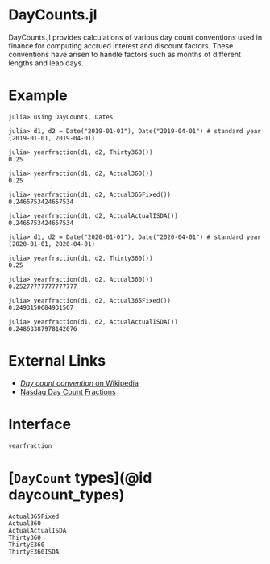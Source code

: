 # DayCounts.jl

DayCounts.jl provides calculations of various day count conventions used in finance for
computing accrued interest and discount factors. These conventions have arisen to handle
factors such as months of different lengths and leap days.

# Example

```jldoctest
julia> using DayCounts, Dates

julia> d1, d2 = Date("2019-01-01"), Date("2019-04-01") # standard year
(2019-01-01, 2019-04-01)

julia> yearfraction(d1, d2, Thirty360())
0.25

julia> yearfraction(d1, d2, Actual360())
0.25

julia> yearfraction(d1, d2, Actual365Fixed())
0.2465753424657534

julia> yearfraction(d1, d2, ActualActualISDA())
0.2465753424657534

julia> d1, d2 = Date("2020-01-01"), Date("2020-04-01") # standard year
(2020-01-01, 2020-04-01)

julia> yearfraction(d1, d2, Thirty360())
0.25

julia> yearfraction(d1, d2, Actual360())
0.25277777777777777

julia> yearfraction(d1, d2, Actual365Fixed())
0.2493150684931507

julia> yearfraction(d1, d2, ActualActualISDA())
0.24863387978142076
```

# External Links
- [_Day count convention_ on Wikipedia](https://en.wikipedia.org/wiki/Day_count_convention)
- [Nasdaq Day Count Fractions](https://business.nasdaq.com/media/day-count-fractions_tcm5044-53854.pdf)

# Interface
```@docs
yearfraction
```

# [`DayCount` types](@id daycount_types)
```@docs
Actual365Fixed
Actual360
ActualActualISDA
Thirty360
ThirtyE360
ThirtyE360ISDA
```


